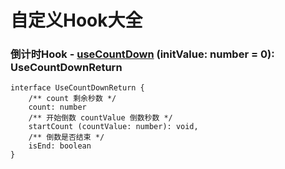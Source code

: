 # 自定义Hook大全

### 倒计时Hook - [useCountDown](https://github.com/RicholeYu/react-hooks/blob/master/src/common/useCountDown.tsx) (initValue: number = 0): UseCountDownReturn
```
interface UseCountDownReturn {
    /** count 剩余秒数 */
    count: number
    /** 开始倒数 countValue 倒数秒数 */
    startCount (countValue: number): void,
    /** 倒数是否结束 */
    isEnd: boolean
}
```